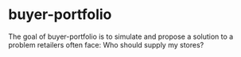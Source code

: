 
# buyer-portfolio

<!-- badges: start -->
<!-- badges: end -->

The goal of buyer-portfolio is to simulate and propose a solution to a problem retailers often face: Who should supply my stores?

